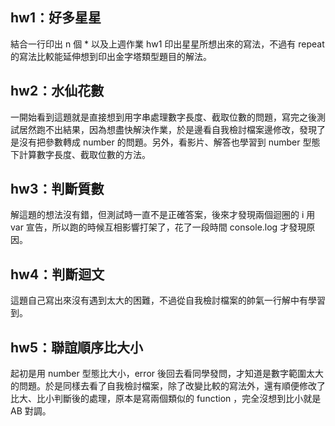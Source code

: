 ## hw1：好多星星
結合一行印出 n 個 * 以及上週作業 hw1 印出星星所想出來的寫法，不過有 repeat 的寫法比較能延伸想到印出金字塔類型題目的解法。

## hw2：水仙花數
一開始看到這題就是直接想到用字串處理數字長度、截取位數的問題，寫完之後測試居然跑不出結果，因為想盡快解決作業，於是邊看自我檢討檔案邊修改，發現了是沒有把參數轉成 number 的問題。另外，看影片、解答也學習到 number 型態下計算數字長度、截取位數的方法。

## hw3：判斷質數
解這題的想法沒有錯，但測試時一直不是正確答案，後來才發現兩個迴圈的 i 用 var 宣告，所以跑的時候互相影響打架了，花了一段時間 console.log 才發現原因。

## hw4：判斷迴文
這題自己寫出來沒有遇到太大的困難，不過從自我檢討檔案的帥氣一行解中有學習到。

## hw5：聯誼順序比大小
起初是用 number 型態比大小，error 後回去看同學發問，才知道是數字範圍太大的問題。於是同樣去看了自我檢討檔案，除了改變比較的寫法外，還有順便修改了比大、比小判斷後的處理，原本是寫兩個類似的 function ，完全沒想到比小就是 AB 對調。
